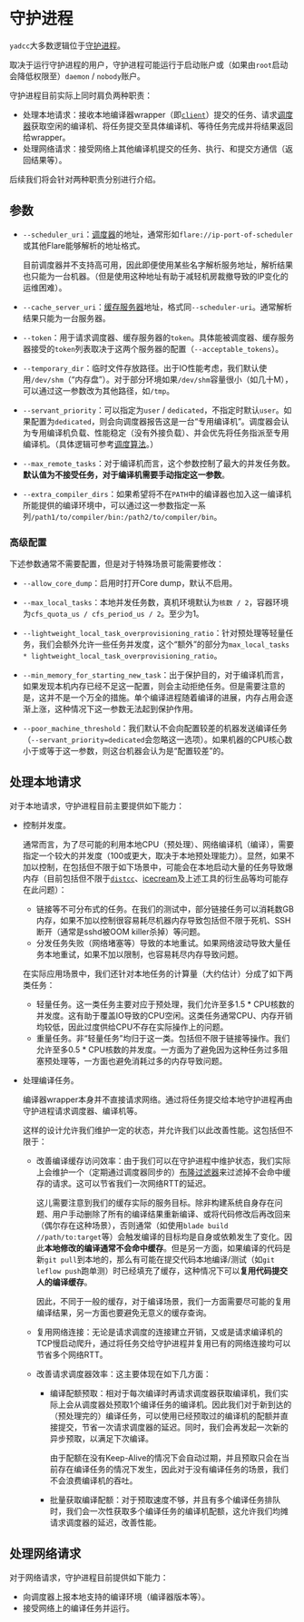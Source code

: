 # 守护进程

`yadcc`大多数逻辑位于[守护进程](../daemon)。

取决于运行守护进程的用户，守护进程可能运行于启动账户或（如果由`root`启动会降低权限至）`daemon` / `nobody`账户。

守护进程目前实际上同时肩负两种职责：

- 处理本地请求：接收本地编译器wrapper（即[`client`](../client)）提交的任务、请求[调度器](../scheduler)获取空闲的编译机、将任务提交至具体编译机、等待任务完成并将结果返回给wrapper。
- 处理网络请求：接受网络上其他编译机提交的任务、执行、和提交方通信（返回结果等）。

后续我们将会针对两种职责分别进行介绍。

## 参数

- `--scheduler_uri`：[调度器](scheduler.md)的地址，通常形如`flare://ip-port-of-scheduler`或其他Flare能够解析的地址格式。

  目前调度器并不支持高可用，因此即便使用某些名字解析服务地址，解析结果也只能为一台机器。（但是使用这种地址有助于减轻机房裁撤导致的IP变化的运维困难）。

- `--cache_server_uri`：[缓存服务器](cache.md)地址，格式同`--scheduler-uri`。通常解析结果只能为一台服务器。

- `--token`：用于请求调度器、缓存服务器的`token`。具体能被调度器、缓存服务器接受的`token`列表取决于这两个服务器的配置（`--acceptable_tokens`）。

- `--temporary_dir`：临时文件存放路径。出于IO性能考虑，我们默认使用`/dev/shm`（“内存盘”）。对于部分环境如果`/dev/shm`容量很小（如几十M），可以通过这一参数改为其他路径，如`/tmp`。

- `--servant_priority`：可以指定为`user` / `dedicated`，不指定时默认`user`。如果配置为`dedicated`，则会向调度器报告这是一台“专用编译机”。调度器会认为专用编译机负载、性能稳定（没有外接负载）、并会优先将任务指派至专用编译机。（具体逻辑可参考[调度算法](scheduler.md)。）

- `--max_remote_tasks`：对于编译机而言，这个参数控制了最大的并发任务数。**默认值为不接受任务，对于编译机需要手动指定这一参数**。

- `--extra_compiler_dirs`：如果希望将不在`PATH`中的编译器也加入这一编译机所能提供的编译环境中，可以通过这一参数指定一系列`/path1/to/compiler/bin:/path2/to/compiler/bin`。

### 高级配置

下述参数通常不需要配置，但是对于特殊场景可能需要修改：

- `--allow_core_dump`：启用时打开Core dump，默认不启用。

- `--max_local_tasks`：本地并发任务数，真机环境默认为`核数 / 2`，容器环境为`cfs_quota_us / cfs_period_us / 2`。至少为1。

- `--lightweight_local_task_overprovisioning_ratio`：针对预处理等轻量任务，我们会额外允许一些任务并发度，这个“额外”的部分为`max_local_tasks * lightweight_local_task_overprovisioning_ratio`。

- `--min_memory_for_starting_new_task`：出于保护目的，对于编译机而言，如果发现本机内存已经不足这一配置，则会主动拒绝任务。但是需要注意的是，这并不是一个万全的措施。单个编译进程随着编译的进展，内存占用会逐渐上涨，这种情况下这一参数无法起到保护作用。

- `--poor_machine_threshold`：我们默认不会向配置较差的机器发送编译任务（`--servant_priority=dedicated`会忽略这一选项）。如果机器的CPU核心数小于或等于这一参数，则这台机器会认为是“配置较差”的。

## 处理本地请求

对于本地请求，守护进程目前主要提供如下能力：

- 控制并发度。

  通常而言，为了尽可能的利用本地CPU（预处理）、网络编译机（编译），需要指定一个较大的并发度（100或更大，取决于本地预处理能力）。显然，如果不加以控制，在包括但不限于如下场景中，可能会在本地启动大量的任务导致爆内存（目前包括但不限于[`distcc`](https://github.com/distcc)、[icecream](https://github.com/icecc/icecream)及上述工具的衍生品等均可能存在此问题）：

  - 链接等不可分布式的任务。在我们的测试中，部分链接任务可以消耗数GB内存，如果不加以控制很容易耗尽机器内存导致包括但不限于死机、SSH断开（通常是sshd被OOM killer杀掉）等问题。
  - 分发任务失败（网络堵塞等）导致的本地重试。如果网络波动导致大量任务本地重试，如果不加以限制，也容易耗尽内存导致问题。

  在实际应用场景中，我们还针对本地任务的计算量（大约估计）分成了如下两类任务：

  - 轻量任务。这一类任务主要对应于预处理，我们允许至多1.5 * CPU核数的并发度。这有助于覆盖IO导致的CPU空闲。这类任务通常CPU、内存开销均较低，因此过度供给CPU不存在实际操作上的问题。
  - 重量任务。非“轻量任务”均归于这一类。包括但不限于链接等操作。我们允许至多0.5 * CPU核数的并发度。一方面为了避免因为这种任务过多阻塞预处理等，一方面也避免消耗过多的内存导致问题。

- 处理编译任务。

  编译器wrapper本身并不直接请求网络。通过将任务提交给本地守护进程再由守护进程请求调度器、编译机等。

  这样的设计允许我们维护一定的状态，并允许我们以此改善性能。这包括但不限于：

  - 改善编译缓存访问效率：由于我们可以在守护进程中维护状态，我们实际上会维护一个（定期通过调度器同步的）[布隆过滤器](https://zh.wikipedia.org/zh-cn/%E5%B8%83%E9%9A%86%E8%BF%87%E6%BB%A4%E5%99%A8)来过滤掉不会命中缓存的请求。这可以节省我们一次网络RTT的延迟。

    这儿需要注意到我们的缓存实际的服务目标。除非构建系统自身存在问题、用户手动删除了所有的编译结果重新编译、或将代码修改后再改回来（偶尔存在这种场景），否则通常（如使用`blade build //path/to:target`等）会触发编译的目标均是自身或依赖发生了变化。因此**本地修改的编译通常不会命中缓存**。但是另一方面，如果编译的代码是新`git pull`到本地的，那么有可能在提交代码本地编译/测试（如`git leflow push`跑单测）时已经填充了缓存，这种情况下可以**复用代码提交人的编译缓存**。

    因此，不同于一般的缓存，对于编译场景，我们一方面需要尽可能的复用编译结果，另一方面也要避免无意义的缓存查询。

  - 复用网络连接：无论是请求调度的连接建立开销，又或是请求编译机的TCP慢启动爬升，通过将任务交给守护进程并复用已有的网络连接均可以节省多个网络RTT。

  - 改善请求调度器效率：这主要体现在如下几方面：

    - 编译配额预取：相对于每次编译时再请求调度器获取编译机，我们实际上会从调度器处预取1个编译任务的编译机。因此我们对于新到达的（预处理完的）编译任务，可以使用已经预取过的编译机的配额并直接提交，节省一次请求调度器的延迟。同时，我们会再发起一次新的异步预取，以满足下次编译。

      由于配额在没有Keep-Alive的情况下会自动过期，并且预取只会在当前存在编译任务的情况下发生，因此对于没有编译任务的场景，我们不会浪费编译机的吞吐。

    - 批量获取编译配额：对于预取速度不够，并且有多个编译任务排队时，我们会一次性获取多个编译任务的编译机配额，这允许我们均摊请求调度器的延迟，改善性能。

## 处理网络请求

对于网络请求，守护进程目前提供如下能力：

- 向调度器上报本地支持的编译环境（编译器版本等）。
- 接受网络上的编译任务并运行。
